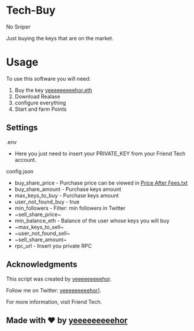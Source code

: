 # Tech-Buy
No Sniper

Just buying the keys that are on the market.
# Usage

To use this software you will need:
1. Buy the key [yeeeeeeeeehor.eth](https://www.friend.tech/rooms/0x2bad89b1ad9296f4c372aab1e61ebffba8bb1944)
2. Download Realase
3. configure everything
4. Start and farm Points

## Settings
.env
- Here you just need to insert your PRIVATE_KEY from your Friend Tech account.

config.json
- buy_share_price - Purchase price can be viewed in [Price After Fees.txt](https://github.com/yeeeeeeeeehor/Tech-Buy/blob/main/Price%20After%20Fees.txt)
- buy_share_amount - Purchase keys amount
- max_keys_to_buy - Purchase keys amount
- user_not_found_buy - true
- min_followers - Filter: min followers in Twitter
- ~sell_share_price~ 
- min_balance_eth - Balance of the user whose keys you will buy
- ~max_keys_to_sell~
- ~user_not_found_sell~
- ~sell_share_amount~ 
- rpc_url - Insert you private RPC

## Acknowledgments

This script was created by [yeeeeeeeeehor](https://github.com/yeeeeeeeeehor).

Follow me on Twitter: [yeeeeeeeeehor](https://twitter.com/yeeeeeeeeehor)].

For more information, visit Friend Tech.


## Made with ❤️ by [yeeeeeeeeehor](https://github.com/yeeeeeeeeehor)
